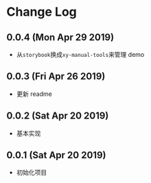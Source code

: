 # Change Log

## 0.0.4 (Mon Apr 29 2019)

-   从`storybook`换成`xy-manual-tools`来管理 demo

## 0.0.3 (Fri Apr 26 2019)

-   更新 readme

## 0.0.2 (Sat Apr 20 2019)

-   基本实现

## 0.0.1 (Sat Apr 20 2019)

-   初始化项目
